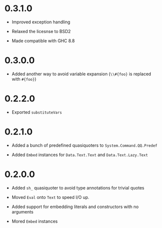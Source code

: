 0.3.1.0
=======

  * Improved exception handling

  * Relaxed the licesnse to BSD2

  * Made compatible with GHC 8.8

0.3.0.0
=======

  * Added another way to avoid variable expansion (`\\#{foo}` is replaced with `#{foo}`)

0.2.2.0
=======

  * Exported `substituteVars`

0.2.1.0
=======

  * Added a bunch of predefined quasiquoters to `System.Command.QQ.Predef`

  * Added `Embed` instances for `Data.Text.Text` and `Data.Text.Lazy.Text`

0.2.0.0
=======

  * Added `sh_` quasiquoter to avoid type annotations for trivial quotes

  * Moved `Eval` onto `Text` to speed I/O up.

  * Added support for embedding literals and constructors with no arguments

  * Mored `Embed` instances

